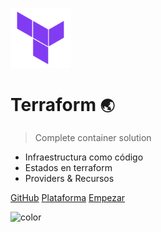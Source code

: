 ![logo](_media/icon.png)

# Terraform <small>🌏</small>

> Complete container solution

- Infraestructura como código
- Estados en terraform
- Providers & Recursos

[GitHub](https://github.com/prefapp/formacion/tree/master/cursos/terraform)
[Plataforma](https://prefapp.github.io/formacion/)
[Empezar](#Introducción)

<!--- GB color --->
<!--- Commit all, it will effect a random gradient color --->
<!--- ![color](#000000) #black --->
<!--- ![color](#FFFFFF) #white --->
<!--- ![color](#393B45) #grey --->
<!--- ![color](#063336) #green dark --->
<!--- ![color](#548E8B) #green smooth --->
<!--- ![color](#EB4E57) #red --->
<!--- ![color](#F27F60) #orange --->
<!--- ![color](#B9A66C) #gold --->
<!--- ![color](#F3B54A) #yellow --->
<!--- ![color](#355C7D) #blue dark --->
<!--- ![color](#BFD1E5) #blue smooth --->
<!--- ![color](#6C5B7B) #purple --->
<!--- ![color](#584848) #brown --->

![color](#51cef5)
